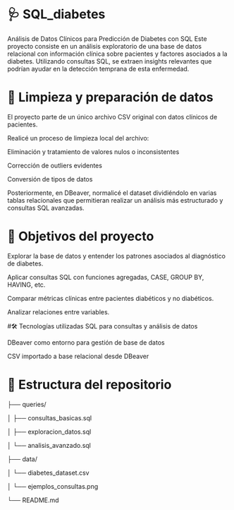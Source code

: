 # 🩺 SQL_diabetes
Análisis de Datos Clínicos para Predicción de Diabetes con SQL
Este proyecto consiste en un análisis exploratorio de una base de datos relacional con información clínica sobre pacientes y factores asociados a la diabetes. Utilizando consultas SQL, se extraen insights relevantes que podrían ayudar en la detección temprana de esta enfermedad.

# 🧹 Limpieza y preparación de datos
El proyecto parte de un único archivo CSV original con datos clínicos de pacientes.

Realicé un proceso de limpieza local del archivo:

Eliminación y tratamiento de valores nulos o inconsistentes

Corrección de outliers evidentes

Conversión de tipos de datos

Posteriormente, en DBeaver, normalicé el dataset dividiéndolo en varias tablas relacionales que permitieran realizar un análisis más estructurado y consultas SQL avanzadas.

# 🎯 Objetivos del proyecto
Explorar la base de datos y entender los patrones asociados al diagnóstico de diabetes.

Aplicar consultas SQL con funciones agregadas, CASE, GROUP BY, HAVING, etc.

Comparar métricas clínicas entre pacientes diabéticos y no diabéticos.

Analizar relaciones entre variables.

#🛠️ Tecnologías utilizadas
SQL para consultas y análisis de datos

DBeaver como entorno para gestión de base de datos

CSV importado a base relacional desde DBeaver

# 📁 Estructura del repositorio

├── queries/

│   ├── consultas_basicas.sql

│   ├── exploracion_datos.sql

│   └── analisis_avanzado.sql

├── data/

│   └── diabetes_dataset.csv

│   └── ejemplos_consultas.png

└── README.md
